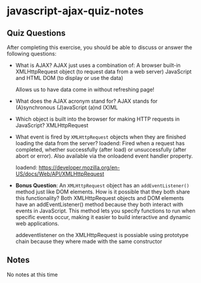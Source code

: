 # javascript-ajax-quiz-notes

## Quiz Questions

After completing this exercise, you should be able to discuss or answer the following questions:

- What is AJAX?
  AJAX just uses a combination of: A browser built-in XMLHttpRequest object (to request data from a web server) JavaScript and HTML DOM (to display or use the data)

  Allows us to have data come in without refreshing page!

- What does the AJAX acronym stand for?
  AJAX stands for (A)synchronous (J)avaScript (a)nd (X)ML

- Which object is built into the browser for making HTTP requests in JavaScript?
  XMLHttpRequest

- What event is fired by `XMLHttpRequest` objects when they are finished loading the data from the server?
  loadend: Fired when a request has completed, whether successfully (after load) or unsuccessfully (after abort or error). Also available via the onloadend event handler property.

  loadend: https://developer.mozilla.org/en-US/docs/Web/API/XMLHttpRequest

- **Bonus Question**: An `XMLHttpRequest` object has an `addEventListener()` method just like DOM elements. How is it possible that they both share this functionality?
  Both XMLHttpRequest objects and DOM elements have an addEventListener() method because they both interact with events in JavaScript. This method lets you specify functions to run when specific events occur, making it easier to build interactive and dynamic web applications.

  addeventlistener on the XMLHttpRequest is possiable using prototype chain because they where made with the same constructor

## Notes

No notes at this time
